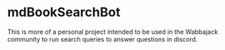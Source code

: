 # mdBookSearchBot

This is more of a personal project intended to be used in the Wabbajack community to run search queries to answer questions in discord.
